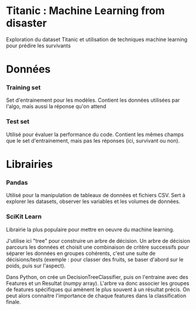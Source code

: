 # Titanic : Machine Learning from disaster

Exploration du dataset Titanic et utilisation de techniques machine learning pour prédire les survivants

# Données

### Training set 
Set d'entrainement pour les modèles.
Contient les données utilisées par l'algo, mais aussi la réponse qu'on attend

### Test set
Utilisé pour évaluer la performance du code.
Contient les mêmes champs que le set d'entrainement, mais pas les réponses (ici, survivant ou non).

# Librairies

### Pandas
Utilisé pour la manipulation de tableaux de données et fichiers CSV.
Sert à explorer les datasets, observer les variables et les volumes de données.

### SciKit Learn
Librairie la plus populaire pour mettre en oeuvre du machine learning.

J'utilise ici "tree" pour construire un arbre de décision. Un arbre de décision parcours les données et choisit une combinaison de critère successifs pour séparer les données en groupes cohérents, c'est une suite de décisions/tests (exemple : pour classer des fruits, se baser d'abord sur le poids, puis sur l'aspect). 

Dans Python, on crée un DecisionTreeClassifier, puis on l'entraine avec des Features et un Resultat (numpy array). L'arbre va donc associer les groupes de features spécifiques qui amènent le plus souvent à un résultat précis. On peut alors connaitre l'importance de chaque features dans la classification finale.

